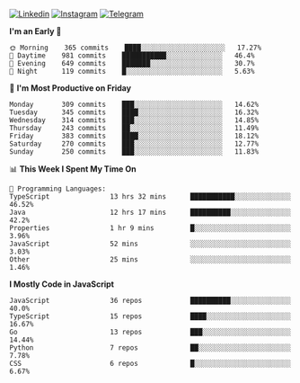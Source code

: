 [![Linkedin](https://img.shields.io/badge/-Archie-blue?style=flat-square&labelColor=gray&logo=Linkedin&logoColor=white&link=https://www.linkedin.com/in/archisdi)](https://www.linkedin.com/in/archisdi)
[![Instagram](https://img.shields.io/badge/-@archisdi-orange?style=flat-square&labelColor=gray&logo=Instagram&logoColor=white&link=https://www.instagram.com/archisdi)](https://www.instagram.com/archisdi)
[![Telegram](https://img.shields.io/badge/-aai-informational?style=flat-square&labelColor=gray&logo=telegram&logoColor=white&link=https://t.me/archisdi)](https://t.me/archisdi)

<!--START_SECTION:waka-->
**I'm an Early 🐤** 

```text
🌞 Morning    365 commits    ████░░░░░░░░░░░░░░░░░░░░░   17.27% 
🌆 Daytime    981 commits    ███████████░░░░░░░░░░░░░░   46.4% 
🌃 Evening    649 commits    ███████░░░░░░░░░░░░░░░░░░   30.7% 
🌙 Night      119 commits    █░░░░░░░░░░░░░░░░░░░░░░░░   5.63%

```
📅 **I'm Most Productive on Friday** 

```text
Monday       309 commits    ███░░░░░░░░░░░░░░░░░░░░░░   14.62% 
Tuesday      345 commits    ████░░░░░░░░░░░░░░░░░░░░░   16.32% 
Wednesday    314 commits    ███░░░░░░░░░░░░░░░░░░░░░░   14.85% 
Thursday     243 commits    ██░░░░░░░░░░░░░░░░░░░░░░░   11.49% 
Friday       383 commits    ████░░░░░░░░░░░░░░░░░░░░░   18.12% 
Saturday     270 commits    ███░░░░░░░░░░░░░░░░░░░░░░   12.77% 
Sunday       250 commits    ███░░░░░░░░░░░░░░░░░░░░░░   11.83%

```


📊 **This Week I Spent My Time On** 

```text
💬 Programming Languages: 
TypeScript               13 hrs 32 mins      ███████████░░░░░░░░░░░░░░   46.52% 
Java                     12 hrs 17 mins      ██████████░░░░░░░░░░░░░░░   42.2% 
Properties               1 hr 9 mins         █░░░░░░░░░░░░░░░░░░░░░░░░   3.96% 
JavaScript               52 mins             ░░░░░░░░░░░░░░░░░░░░░░░░░   3.03% 
Other                    25 mins             ░░░░░░░░░░░░░░░░░░░░░░░░░   1.46%

```

**I Mostly Code in JavaScript** 

```text
JavaScript               36 repos            ██████████░░░░░░░░░░░░░░░   40.0% 
TypeScript               15 repos            ████░░░░░░░░░░░░░░░░░░░░░   16.67% 
Go                       13 repos            ███░░░░░░░░░░░░░░░░░░░░░░   14.44% 
Python                   7 repos             ██░░░░░░░░░░░░░░░░░░░░░░░   7.78% 
CSS                      6 repos             █░░░░░░░░░░░░░░░░░░░░░░░░   6.67%

```



<!--END_SECTION:waka-->